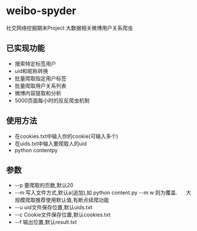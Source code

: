# weibo-spyder
社交网络挖掘期末Project 大数据相关微博用户关系爬虫


## 已实现功能
* 搜索特定标签用户
* uid和昵称转换
* 批量爬取指定用户标签
* 批量爬取用户关系列表
* 微博内容提取和分析
* 5000页面每小时的反反爬虫机制

## 使用方法

* 在cookies.txt中输入你的cookie(可输入多个)
* 在uids.txt中输入要爬取人的uid
* python contentpy

## 参数

* --p 要爬取的页数,默认20
* --m 写入文件方式,默认a(追加),如 python content.py --m w 则为覆盖.
      大规模爬取推荐使用默认值,有断点续爬功能
* --u uid文件保存位置,默认uids.txt
* --c Cookie文件保存位置,默认cookies.txt
* --f 输出位置,默认result.txt
